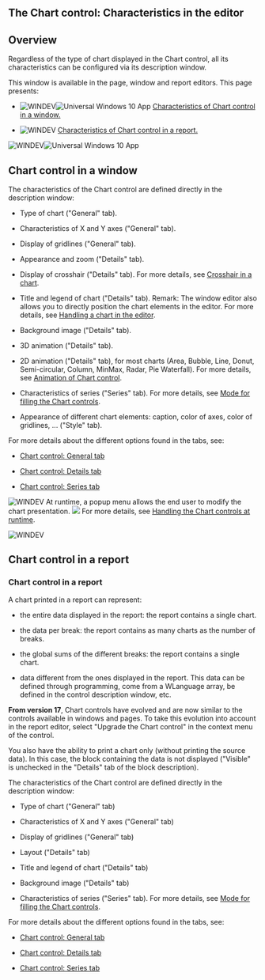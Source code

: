 


## The Chart control: Characteristics in the editor
			



<a name="NOTE1"></a>
<a name="NOTE1_1"></a>


## Overview
<a name="overview_ELTTEXTE000275"></a>
Regardless of the type of chart displayed in the Chart control, all its characteristics can be configured via its description window. 

This window is available in the page, window and report editors. This page presents: 

- ![WINDEV](https://doc.pcsoft.fr/ext/images/us/WD.png)![Universal Windows 10 App](https://doc.pcsoft.fr/ext/images/us/UNIVERSALAPP.png) [Characteristics of Chart control in a window.](#NOTE2_1)

- ![WINDEV](https://doc.pcsoft.fr/ext/images/us/WD.png) [Characteristics of Chart control in a report.](#NOTE4_1)






<a name="NOTE2"></a>
<a name="NOTE2_1"></a>
![WINDEV](https://doc.pcsoft.fr/ext/images/us/WD.png)![Universal Windows 10 App](https://doc.pcsoft.fr/ext/images/us/UNIVERSALAPP.png) 

## Chart control in a window
<a name="chart_control_window_ELTTEXTE000299"></a>
The characteristics of the Chart control are defined directly in the description window:

- Type of chart ("General" tab).

- Characteristics of X and Y axes ("General" tab).

- Display of gridlines ("General" tab).

- Appearance and zoom ("Details" tab).

- Display of crosshair ("Details" tab). For more details, see [Crosshair in a chart](../WDChamp/3042078.md). 

- Title and legend of chart ("Details" tab). Remark: The window editor also allows you to directly position the chart elements in the editor. For more details, see [Handling a chart in the editor](../WDChamp/1013292.md).

- Background image ("Details" tab).

- 3D animation ("Details" tab).

- 2D animation ("Details" tab), for most charts (Area, Bubble, Line, Donut, Semi-circular, Column, MinMax, Radar, Pie Waterfall). For more details, see [Animation of Chart control](../WDChamp/1013296.md).

- Characteristics of series ("Series" tab). For more details, see [Mode for filling the Chart controls](../WDChamp/1013009.md).

- Appearance of different chart elements: caption, color of axes, color of gridlines, ... ("Style" tab). 




For more details about the different options found in the tabs, see: 

- [Chart control: General tab](../WDChamp/3042079.md)

- [Chart control: Details tab](../WDChamp/3042080.md)

- [Chart control: Series tab](../WDChamp/3042081.md)


![WINDEV](https://doc.pcsoft.fr/ext/images/us/WD.png) At runtime, a popup menu allows the end user to modify the chart presentation. 
![](https://doc.pcsoft.fr/en-US/images/image.awp?langid=3&name=Graphe_MenuCtx.gif)
For more details, see [Handling the Chart controls at runtime](../WDChamp/1013007.md).

<a name="NOTE3"></a>
<a name="NOTE3_1"></a>
<a name="NOTE4"></a>
<a name="NOTE4_1"></a>
![WINDEV](https://doc.pcsoft.fr/ext/images/us/WD.png) 

## Chart control in a report
<a name="chart_control_report_ELTTEXTE000353"></a>


### Chart control in a report
<a name="chart_control_report_ELTPARAGRAPHE000185"></a>

A chart printed in a report can represent:

- the entire data displayed in the report: the report contains a single chart.

- the data per break: the report contains as many charts as the number of breaks.

- the global sums of the different breaks: the report contains a single chart.

- data different from the ones displayed in the report. This data can be defined through programming, come from a WLanguage array, be defined in the control description window, etc.




**From version 17**, Chart controls have evolved and are now similar to the controls available in windows and pages. To take this evolution into account in the report editor, select "Upgrade the Chart control" in the context menu of the control.


You also have the ability to print a chart only (without printing the source data). In this case, the block containing the data is not displayed ("Visible" is unchecked in the "Details" tab of the block description).

The characteristics of the Chart control are defined directly in the description window:

- Type of chart ("General" tab)

- Characteristics of X and Y axes ("General" tab)

- Display of gridlines ("General" tab)

- Layout ("Details" tab)

- Title and legend of chart ("Details" tab)

- Background image ("Details" tab)

- Characteristics of series ("Series" tab). For more details, see [Mode for filling the Chart controls](../WDChamp/1013009.md).




For more details about the different options found in the tabs, see: 

- [Chart control: General tab](../WDChamp/3042079.md)

- [Chart control: Details tab](../WDChamp/3042080.md)

- [Chart control: Series tab](../WDChamp/3042081.md)





